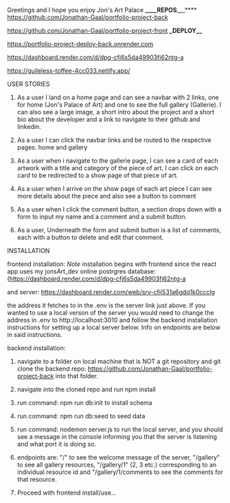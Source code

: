 Greetings and I hope you enjoy Jon's Art Palace
**\_\_\_\_**REPOS****\_\_\_****
https://github.com/Jonathan-Gaal/portfolio-project-back

https://github.com/Jonathan-Gaal/portfolio-project-front
****\_****DEPLOY****\_\_****

https://portfolio-project-deploy-back.onrender.com

https://dashboard.render.com/d/dpg-cfj6s5da49903fi62ntg-a

https://guileless-toffee-4cc033.netlify.app/

USER STORIES

1. As a user I land on a home page and can see a navbar with 2 links, one for home (Jon's Palace of Art) and one to see the full gallery (Gallerie). I can also see a large image, a short intro about the project and a short bio about the developer and a link to navigate to their github and linkedin.

2. As a user I can click the navbar links and be routed to the respective pages: home and gallery

3. As a user when i navigate to the gallerie page, I can see a card of each artwork with a title and category of the piece of art. I can click on each card to be redirected to a show page of that piece of art.

4. As a user when I arrive on the show page of each art piece I can see more details about the piece and also see a button to comment

5. As a user when I click the comment button, a section drops down with a form to input my name and a comment and a submit button.

6. As a user, Underneath the form and submit button is a list of comments, each with a button to delete and edit that comment.

INSTALLATION

frontend installation: _Note_ installation begins with frontend since the react app uses my jonsArt_dev online postrgres database: (https://dashboard.render.com/d/dpg-cfj6s5da49903fi62ntg-a

and server: https://dashboard.render.com/web/srv-cfij531a6gdq1k0ccclg

the address it fetches to in the .env is the server link just above. If you wanted to use a local verson of the server you would need to change the address in .env to http://localhost:3010 and follow the backend installation instructions for setting up a local server below. Info on endpoints are below in said instructions.

backend installation:

1. navigate to a folder on local machine that is NOT a git repository and git clone the backend repo: https://github.com/Jonathan-Gaal/portfolio-project-back into that folder.

2. navigate into the cloned repo and run npm install

3. run command: npm run db:init to install schema

4. run command: npm run db:seed to seed data

5. run command: nodemon server.js to run the local server, and you should see a message in the console informing you that the server is listening and what port it is doing so.

6. endpoints are: "/" to see the welcome message of the server, "/gallery" to see all gallery resources, "/gallery/1" (2, 3 etc.) corresponding to an individual resource id and "/gallery/1/comments to see the comments for that resource.

7. Proceed with frontend install/use...
